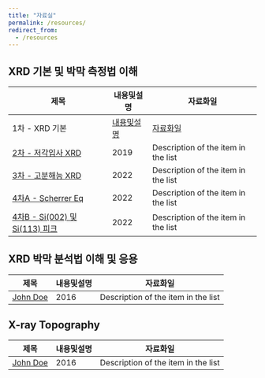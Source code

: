 ```yaml
---
title: "자료실"
permalink: /resources/
redirect_from:
  - /resources
---
```


## XRD 기본 및 박막 측정법 이해

| 제목          | 내용및설명   | 자료화일                                                       |
| --------        | ------ | ------------------------------------------------------------ |
| 1차 - XRD 기본      | [내용및설명](/resources/basic/1_XRD_basic_info/)   | [자료화일](/resources/basic/1_XRD_basic/)                          |
| [2차 - 저각입사 XRD](#)    | 2019   | Description of the item in the list                          |
| [3차 - 고분해능 XRD](#)     | 2022   | Description of the item in the list                          |
| [4차A - Scherrer Eq](#)     | 2022   | Description of the item in the list                          |
| [4차B - Si(002) 및 Si(113) 피크](#)     | 2022   | Description of the item in the list                          |

## XRD 박막 분석법 이해 및 응용

| 제목            | 내용및설명   | 자료화일                                                       |
| --------         | ------ | ------------------------------------------------------------ |
| [John Doe](#)    | 2016   | Description of the item in the list                          |

## X-ray Topography

| 제목            | 내용및설명   | 자료화일                                                       |
| --------         | ------ | ------------------------------------------------------------ |
| [John Doe](#)    | 2016   | Description of the item in the list                          |